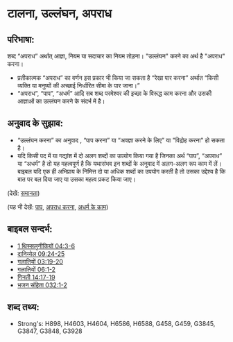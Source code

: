 # टालना, उल्लंघन, अपराध #

## परिभाषा: ##

शब्द “अपराध” अर्थात् आज्ञा, नियम या सदाचार का नियम तोड़ना। "उल्लंघन" करने का अर्थ है "अपराध" करना।

* प्रतीकात्मक “अपराध” का वर्णन इस प्रकार भी किया जा सकता है “रेखा पार करना” अर्थात “किसी व्यक्ति या मनुष्यों की अच्छाई निर्धारित सीमा के पार जाना।”
* “अपराध”, “पाप”, “अधर्म” आदि सब शब्द परमेश्वर की इच्छा के विरूद्ध काम करना और उसकी आज्ञाओं का उल्लंघन करने के संदर्भ में है।

## अनुवाद के सुझाव: ##

* “उल्लंघन करना” का अनुवाद , “पाप करना” या “अवज्ञा करने के लिए” या "विद्रोह करना" हो सकता है।
* यदि किसी पद में या गद्यांश में दो अलग शब्दों का उपयोग किया गया है जिनका अर्थ “पाप”, “अपराध” या “अधर्म” है तो यह महत्वपूर्ण है कि यथासंभव इन शब्दों के अनुवाद में अलग-अलग रूप काम में लें। बाइबल यदि एक ही अभिप्राय के निमित्त दो या अधिक शब्दों का उपयोग करती है तो उसका उद्देश्य है कि बात पर बल दिया जाए या उसका महत्व प्रकट किया जाए। 

(देखें: [समानता](rc://hi/ta/man/translate/figs-parallelism))

(यह भी देखें: [पाप](../kt/sin.md), [अपराध करना](../kt/trespass.md), [अधर्म के काम](../kt/iniquity.md))

## बाइबल सन्दर्भ: ##

* [1 थिस्सलुनीकियों 04:3-6](rc://hi/tn/help/1th/04/03)
* [दानिय्येल 09:24-25](rc://hi/tn/help/dan/09/24)
* [गलातियों 03:19-20](rc://hi/tn/help/gal/03/19)
* [गलातियों 06:1-2](rc://hi/tn/help/gal/06/01)
* [गिनती 14:17-19](rc://hi/tn/help/num/14/17)
* [भजन संहिता 032:1-2](rc://hi/tn/help/psa/032/001)


## शब्द तथ्य: ##

* Strong's: H898, H4603, H4604, H6586, H6588, G458, G459, G3845, G3847, G3848, G3928
